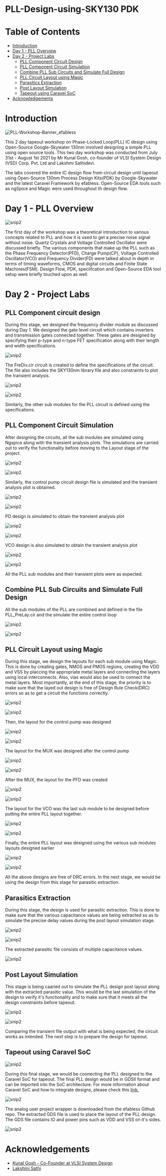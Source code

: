 # PLL-Design-using-SKY130 PDK

# Table of Contents

- [Introduction](#introduction)
- [Day 1 - PLL Overview](#day1)
- [Day 2 - Project Labs](#day2)
  - [PLL Component Circuit Design](#design)
  - [PLL Component Circuit Simulation](#simulation)
  - [Combine PLL Sub Circuits and Simulate Full Design](#combine)
  - [PLL Circuit Layout using Magic](#layout)
  - [Parasitics Extraction](#parasitic)
  - [Post Layout Simulation](#postlayout)
  - [Tapeout using Caravel SoC](#tapeout)
- [Acknowledgements](#ack)

# Introduction <a name="introduction"></a>

![PLL-Workshop-Banner_efabless](https://user-images.githubusercontent.com/22279620/127746035-1e97e877-5d3e-4bbd-a08c-e5131de5c384.png)

This 2 day tapeout workshop on Phase-Locked Loop(PLL) IC design using Open-Source Google-Skywater 130nm involved designing
a simple PLL using open source tools. This two day workshop was conducted from July 31st - August 1st 2021 by Mr Kunal Gosh, co-founder
of VLSI System Design (VSD) Corp. Pvt. Ltd and Lakshmi Sathidevi.

The labs covered the entire IC design flow from circuit design until tapeout using Open-Source 130nm Process Design Kits(PDK) by Google-Skywater and the latest Caravel Framework by efabless. Open-Source EDA tools such as ngSpice and Magic were used throughout th design flow.

# Day 1 - PLL Overview <a name="day1"></a>

![snip2](https://user-images.githubusercontent.com/22279620/127747417-d6453d93-e0ea-432d-a3bd-f8a44e7c651f.PNG)


The first day of the workshop was a theoretical introduction to various concepts related to PLL and how it is used to get a precise noise signal without noise. Quartz Crystals and Voltage Controlled Oscillator were discussed briefly. The various components that make up the PLL such as the Phase Frequency Detector(PFD), Charge Pump(CP), Voltage Controlled Oscillator(VCO) and Frequency Divider(FD) were talked about in depth in terms of timing waveforms, CMOS and digital circuits and Finite State Machines(FSM). Design Flow, PDK, speciifcation and Open-Source EDA tool setup were briefly touched upon as well.

# Day 2 - Project Labs <a name="day2"></a>

## PLL Component circuit design <a name="design"></a>

During this stage, we designed the frequency divider module as discussed during Day 1. We designed the gate level circuit which contains inverters and transmission gates connected together. These gates are designed by specifying their p-type and n-type FET specification along with their length and width specifications. 

![snip2](https://user-images.githubusercontent.com/22279620/127750060-b4499998-3560-464a-8b3d-47229c796a76.PNG)


The FreDiv.cir circuit is created to define the specifications of the circuit. The file also includes the SKY130nm library file and also constraints to plot the transient analysis.

![snip2](https://user-images.githubusercontent.com/22279620/127766001-df6ab13b-79b3-4d07-bc8e-93c9dea59f27.PNG)

![snip2](https://user-images.githubusercontent.com/22279620/127750153-837ea5ea-b3e2-469a-85fc-45bb84ec36b3.PNG)

Similarly, the other sub modules for the PLL circuit is defined using the specifications.

## PLL Component Circuit Simulation <a name="simulation"></a>

After designing the circuits, all the sub modules are simulated using Ngspice along with the transient analysis plots. The simulations are carried out to verify the functionality before moving to the Layout stage of the project.

![snip2](https://user-images.githubusercontent.com/22279620/127766176-89421591-03fc-47e8-b5c6-68cd1f6173cb.PNG)

![snip2](https://user-images.githubusercontent.com/22279620/127766219-3586040b-ea68-433b-8b9c-29b9c53dbe82.PNG)


Similarly, the control pump circuit design file is simulated and the transient analysis plot is obtained. 

![snip2](https://user-images.githubusercontent.com/22279620/127766302-c8f37fda-4060-4854-9a78-43b0eed95a68.PNG)

![snip2](https://user-images.githubusercontent.com/22279620/127766323-86a4935d-6f49-4925-9c3d-636eae14bb6c.PNG)

PD design is simulated to obtain the transient analysis plot

![snip2](https://user-images.githubusercontent.com/22279620/127766421-7a231fe9-2d71-43d8-a711-373b7dab5e40.PNG)

![snip2](https://user-images.githubusercontent.com/22279620/127766447-1a4d6e0d-613b-4171-8811-75dae80eefdf.PNG)


VCO design is also simulated to obtain the transient analysis plot

![snip2](https://user-images.githubusercontent.com/22279620/127766503-968090a8-a254-4b0c-a1ed-ee0da590df81.PNG)

![snip2](https://user-images.githubusercontent.com/22279620/127766519-d202f00d-688f-455f-87b4-ca87a5ec5d26.PNG)

All the PLL sub modules and their transient plots were as expected.


## Combine PLL Sub Circuits and Simulate Full Design <a name="combine"></a>

All the sub modules of the PLL are combined and defined in the file PLL_PreLay.cir and the simulate the entire control loop


![snip2](https://user-images.githubusercontent.com/22279620/127767962-efd0c3ec-3ec6-42ca-8407-4424defb8bf9.PNG)

![snip2](https://user-images.githubusercontent.com/22279620/127767982-92ef59b0-ab66-4669-8aa1-fa20243aab79.PNG)

## PLL Circuit Layout using Magic <a name="layout"></a>

During this stage, we design the layouts for each sub module using Magic. This is done by creating gates, NMOS and PMOS regions, creating the VDD and VSS by placcing the appropriate metal layers and connecting the layers using local interconnects. Also, vias would also be used to connect the metal layers. Most importantly, at the end of this stage, the priority is to make sure that the layed out design is free of Design Rule Check(DRC) errors so as to get a circuit the functions correctly.

![snip2](https://user-images.githubusercontent.com/22279620/127768242-5e7c8a06-d7d9-4760-9cbb-c7cc341ae28b.PNG)

![snip2](https://user-images.githubusercontent.com/22279620/127768266-b0cfcc19-3469-411b-a43d-7fdda7f33023.PNG)

Then, the layout for the control pump was designed

![snip2](https://user-images.githubusercontent.com/22279620/127768337-841b24fd-4418-4d3e-866a-c440c7f2a38d.PNG)

![snip2](https://user-images.githubusercontent.com/22279620/127768362-7c043eed-d43b-4817-a231-dc12d6c11f59.PNG)

The layout for the MUX was designed after the control pump

![snip2](https://user-images.githubusercontent.com/22279620/127768408-aec351cd-1092-4ced-bc20-bef17cc4c6ce.PNG)

![snip2](https://user-images.githubusercontent.com/22279620/127768422-f8d7c762-edb6-40bd-94c9-d4da75d4122d.PNG)

After the MUX, the layout for the PFD was created

![snip2](https://user-images.githubusercontent.com/22279620/127768482-93e82472-9c62-45a0-bdca-ff2719259144.PNG)

![snip2](https://user-images.githubusercontent.com/22279620/127768498-df2c5654-a2fd-44b7-854f-38c064c96a77.PNG)

The layout for the VCO was the last sub module to be designed before putting the entire PLL layout together.

![snip2](https://user-images.githubusercontent.com/22279620/127768531-8e0363b6-8dd8-4537-9fdd-c8f1271bea08.PNG)

![snip2](https://user-images.githubusercontent.com/22279620/127768554-0327355e-5ab4-4097-b911-a9e8edf95995.PNG)

Finally, the entire PLL layout was designed using the various sub modules layouts designed earlier

![snip2](https://user-images.githubusercontent.com/22279620/127768614-3ba6a68a-2939-48de-9f92-7043a44b58d8.PNG)

![snip2](https://user-images.githubusercontent.com/22279620/127768636-137a8790-b9cc-4f11-b47f-13ca16b76b19.PNG)

All the above designs are free of DRC errors. In the next stage, we would be using the design from this stage for parasitic extraction.

## Parasitics Extraction <a name="parasitic">

During this stage, the design is used for parasitic extraction. This is done to make sure that the various capacitance values are being extracted so as to simulate
the precise delay values during the post layout simulation stage.

![snip2](https://user-images.githubusercontent.com/22279620/127769168-fdd87b6f-42db-40e3-9327-6ccd34089499.PNG)

![snip2](https://user-images.githubusercontent.com/22279620/127769185-b71a0a4b-4170-4d5b-af6a-4c4ad3337c18.PNG)

The extracted parasitic file consists of multiple capacitance values.

![snip2](https://user-images.githubusercontent.com/22279620/127769266-1abd90ab-5144-47c6-bace-ef535823eb6e.PNG)

## Post Layout Simulation <a name="postlayout">
  
This stage is being caaried out to simulate the PLL design post layout along with the extracted parasitic value. This would be the last simulation of the design to
verify it's functionality and to make sure that it meets all the design constraints before tapeout.

![snip2](https://user-images.githubusercontent.com/22279620/127769401-55cce147-33e3-4417-9f5f-517435661160.PNG)

![snip2](https://user-images.githubusercontent.com/22279620/127769427-e6305800-f28d-44b2-a918-3e41d2c9a81e.PNG)

Comparing the transient file output with what is being expected, the circuit works as intended. The next step is to prepare the design for tapeout.

## Tapeout using Caravel SoC <a name="tapeout"></a>
  
 ![snip2](https://user-images.githubusercontent.com/22279620/127870858-12988d03-a1c8-419f-bf18-0f14e4f4202b.PNG)
  
During this final stage, we would be coonecting the PLL designed to the Caravel SoC for tapeout. The final PLL design would be in GDSII format and can be imported into the 
SoC architecture. For more information about Caravel SoC and how to integrate designs, please check this [link.](https://github.com/efabless/caravel)

![snip2](https://user-images.githubusercontent.com/22279620/127770518-5cd6c9cf-e3ec-4d5e-be78-931630c07d30.PNG)

The analog user project wrapper is downloaded from the efabless Github repo. The extracted GDS file is used to place the layout of the PLL design. The GDS file contains IO and power pins such as VDD and VSS on it's sides.

![snip2](https://user-images.githubusercontent.com/22279620/127773851-e58a8a65-9bc6-4cb9-ab0c-a411aabf7a2d.PNG)

# Acknowledgements <a name="ack"></a>

- [Kunal Gosh - Co-Founder at VLSI System Design](https://github.com/kunalg123)
- [Lakshmi Sathi](https://github.com/lakshmi-sathi)










